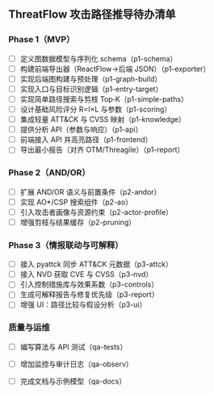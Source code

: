 ## ThreatFlow 攻击路径推导待办清单

### Phase 1（MVP）
- [ ] 定义图数据模型与序列化 schema（p1-schema）
- [ ] 构建前端导出器（ReactFlow→后端 JSON）（p1-exporter）
- [ ] 实现后端图构建与预处理（p1-graph-build）
- [ ] 实现入口与目标识别逻辑（p1-entry-target）
- [ ] 实现简单路径搜索与剪枝 Top‑K（p1-simple-paths）
- [ ] 设计基础风险评分 R=I×L 与参数（p1-scoring）
- [ ] 集成轻量 ATT&CK 与 CVSS 映射（p1-knowledge）
- [ ] 提供分析 API（参数与响应）（p1-api）
- [ ] 前端接入 API 并高亮路径（p1-frontend）
- [ ] 导出最小报告（对齐 OTM/Threagile）（p1-report）

### Phase 2（AND/OR）
- [ ] 扩展 AND/OR 语义与前置条件（p2-andor）
- [ ] 实现 AO*/CSP 搜索组件（p2-ao）
- [ ] 引入攻击者画像与资源约束（p2-actor-profile）
- [ ] 增强剪枝与结果缓存（p2-pruning）

### Phase 3（情报联动与可解释）
- [ ] 接入 pyattck 同步 ATT&CK 元数据（p3-attck）
- [ ] 接入 NVD 获取 CVE 与 CVSS（p3-nvd）
- [ ] 引入控制措施库与效果系数（p3-controls）
- [ ] 生成可解释报告与修复优先级（p3-report）
- [ ] 增强 UI：路径比较与假设分析（p3-ui）

### 质量与运维
- [ ] 编写算法与 API 测试（qa-tests）
- [ ] 增加监控与审计日志（qa-observ）
- [ ] 完成文档与示例模型（qa-docs）

